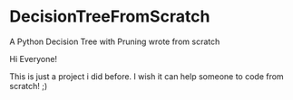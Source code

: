 # DecisionTreeFromScratch
A Python Decision Tree with Pruning wrote from scratch

Hi Everyone!

This is just a project i did before. I wish it can help someone to code from scratch! ;)
